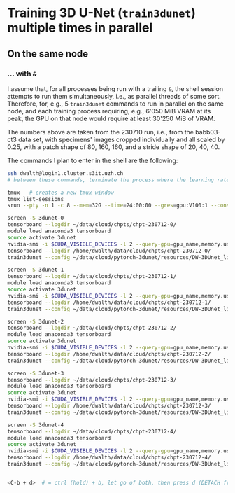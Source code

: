 # Training 3D U-Net (`train3dunet`) multiple times in parallel

## On the same node

### ... with `&`

I assume that, for all processes being run with a trailing `&`, the shell session attempts to run them simultaneously, i.e., as parallel threads of some sort. Therefore, for, e.g., 5 `train3dunet` commands to run in parallel on the same node, and each training process requiring, e.g., 6'050 MiB VRAM at its peak, the GPU on that node would require at least 30'250 MiB of VRAM.

The numbers above are taken from the 230710 run, i.e., from the babb03-ct3 data set, with specimens' images cropped individually and all scaled by 0.25, with a patch shape of 80, 160, 160, and a stride shape of 20, 40, 40.

The commands I plan to enter in the shell are the following:

```bash
ssh dwalth@login1.cluster.s3it.uzh.ch
# between these commands, terminate the process where the learning rate does not seem to decrease

tmux   # creates a new tmux window
tmux list-sessions
srun --pty -n 1 -c 8 --mem=32G --time=24:00:00 --gres=gpu:V100:1 --constraint=GPUMEM32GB bash -l  # jobid 4008984 (date: 230712)

screen -S 3dunet-0
tensorboard --logdir ~/data/cloud/chpts/chpt-230712-0/
module load anaconda3 tensorboard
source activate 3dunet
nvidia-smi -i $CUDA_VISIBLE_DEVICES -l 2 --query-gpu=gpu_name,memory.used,memory.free --format=csv -f ~/data/cloud/chpts/chpt-230712-0/nvidia-smi.log &
tensorboard --logdir /home/dwalth/data/cloud/chpts/chpt-230712-0/
train3dunet --config ~/data/cloud/pytorch-3dunet/resources/DW-3DUnet_lightsheet_boundary/named_copies/train_config-230712-0-patience10,factor0.25

screen -S 3dunet-1
tensorboard --logdir ~/data/cloud/chpts/chpt-230712-1/
module load anaconda3 tensorboard
source activate 3dunet
nvidia-smi -i $CUDA_VISIBLE_DEVICES -l 2 --query-gpu=gpu_name,memory.used,memory.free --format=csv -f ~/data/cloud/chpts/chpt-230712-1/nvidia-smi.log &
tensorboard --logdir /home/dwalth/data/cloud/chpts/chpt-230712-1/
train3dunet --config ~/data/cloud/pytorch-3dunet/resources/DW-3DUnet_lightsheet_boundary/named_copies/train_config-230712-1-patience10,factor0.25

screen -S 3dunet-2
tensorboard --logdir ~/data/cloud/chpts/chpt-230712-2/
module load anaconda3 tensorboard
source activate 3dunet
nvidia-smi -i $CUDA_VISIBLE_DEVICES -l 2 --query-gpu=gpu_name,memory.used,memory.free --format=csv -f ~/data/cloud/chpts/chpt-230712-2/nvidia-smi.log &
tensorboard --logdir /home/dwalth/data/cloud/chpts/chpt-230712-2/
train3dunet --config ~/data/cloud/pytorch-3dunet/resources/DW-3DUnet_lightsheet_boundary/named_copies/train_config-230712-2-patience10,factor0.25

screen -S 3dunet-3
tensorboard --logdir ~/data/cloud/chpts/chpt-230712-3/
module load anaconda3 tensorboard
source activate 3dunet
nvidia-smi -i $CUDA_VISIBLE_DEVICES -l 2 --query-gpu=gpu_name,memory.used,memory.free --format=csv -f ~/data/cloud/chpts/chpt-230712-3/nvidia-smi.log &
tensorboard --logdir /home/dwalth/data/cloud/chpts/chpt-230712-3/
train3dunet --config ~/data/cloud/pytorch-3dunet/resources/DW-3DUnet_lightsheet_boundary/named_copies/train_config-230712-3-patience10,factor0.25

screen -S 3dunet-4
tensorboard --logdir ~/data/cloud/chpts/chpt-230712-4/
module load anaconda3 tensorboard
source activate 3dunet
nvidia-smi -i $CUDA_VISIBLE_DEVICES -l 2 --query-gpu=gpu_name,memory.used,memory.free --format=csv -f ~/data/cloud/chpts/chpt-230712-4/nvidia-smi.log &
tensorboard --logdir /home/dwalth/data/cloud/chpts/chpt-230712-4/
train3dunet --config ~/data/cloud/pytorch-3dunet/resources/DW-3DUnet_lightsheet_boundary/named_copies/train_config-230712-4-patience10,factor0.25


<C-b + d>  # = ctrl (hold) + b, let go of both, then press d (DETACH from that tmux windows (=session))
```